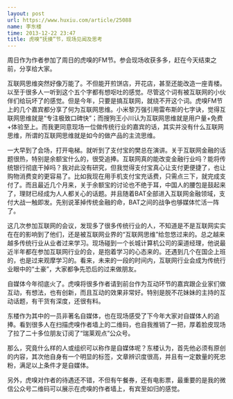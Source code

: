 ```yaml
---
layout: post
url: https://www.huxiu.com/article/25088
name: 李东楼
time: 2013-12-22 23:47
title: 虎嗅“抚摸”节，现场见闻及思考
---
```

周日作为作者参加了周日的虎嗅的FM节。参会现场收获多多，赶在今天结束之前，分享给大家。

互联网思维突然好像万能了。不但能开煎饼店，开花店，甚至还能改造一座青楼。以至于很多人一听到这个五个字都有想呕吐的感觉。尽管这个词有被互联网的小伙伴们给玩坏了的感觉。但是今年，只要是搞互联网，就绕不开这个词。虎嗅FM节上的几个嘉宾都分享了何为互联网思维。小米黎万强引用雷布斯的七字诀，觉得互联网思维就是“专注极致口碑快”；而搜狗王小川认为互联网思维就是用户量+免费+体验至上。而我更同意现场一位做传统行业的嘉宾的话，其实并没有什么互联网思维，所谓的互联网思维就是如今的做产品的主流思维。

一大早到了会场，打开电梯。就听到了支付宝的樊总在演讲。关于互联网金融的话题很热，特别是余额宝什么的，很受追捧。互联网真的能改变金融行业吗？能将传统银行彻底干掉吗？我对此没有研究，但我觉得支付宝真心让支付更便捷了，也让购物消费变的更容易了。比如我现在用手机支付宝充话费，只需点三下，就完成支付了。而且最近几个月来，关于余额宝的讨论也不绝于耳，中国人的腰包是鼓起来了，理财已经成为人人都关心的话题。并且随着BAT全部进入互联网金融领域，支付大战一触即发。先别说革掉传统金融的命，BAT之间的战争也够媒体忙活一阵了。

这几次参加互联网的会议，发现多了很多传统行业的人，不知道是不是互联网实实在在的影响到了他们，还是被互联网业界的“互联网思维”给忽悠过来的。总之越来越多传统行业从业者过来学习。现场碰到一个长城计算机公司的渠道经理，他说最近半年都在参加互联网行业的会，是抱着学习的心态来的。还遇到几个在国企上班的，也是过来观摩学习的。看来，未来的一段的时间内，互联网行业会成为传统行业眼中的“土豪”，大家都争先恐后的过来做朋友。

自媒体今年彻底火了。虎嗅将很多作者请到前台作为互动环节的嘉宾跟企业家们做互动，有想法，也有创新，而且互动的效果非常好。特别是脱不花妹妹的主持的互动话题，有干货有深度，还很有料。

东楼作为其中的一员非著名自媒体，也在现场感受了下今年大家对自媒体人的追捧。看到很多人在扫描虎嗅作者墙上的二维码，也自我推销了一把，厚着脸皮现场了拉了二十多位朋友订阅了“瑞莱观点”公众号。

那么，究竟什么样的人或组织可以称作是自媒体呢？东楼认为，首先他必须有原创的内容，其次他自身有一个明显的标签，文章辨识度很高，并且有一定数量的死忠粉，满足以上条件才是自媒体。

另外，虎嗅对作者的待遇还不错，不但有午餐券，还有电影票，最重要的是我的微信公众号二维码可以展示在虎嗅的作者墙上，有宾至如归的感觉。

